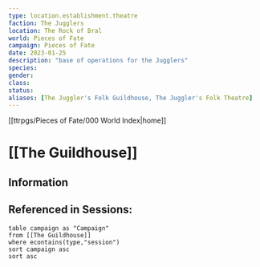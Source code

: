```yaml
---
type: location.establishment.theatre
faction: The Jugglers
location: The Rock of Bral
world: Pieces of Fate
campaign: Pieces of Fate
date: 2023-01-25
description: "base of operations for the Jugglers"
species: 
gender: 
class: 
status:
aliases: [The Juggler's Folk Guildhouse, The Juggler's Folk Theatre]
---
```

[[ttrpgs/Pieces of Fate/000 World Index|home]]
# [[The Guildhouse]]

## Information

## Referenced in Sessions:

```dataview
table campaign as "Campaign"
from [[The Guildhouse]]
where econtains(type,"session")
sort campaign asc
sort asc
```